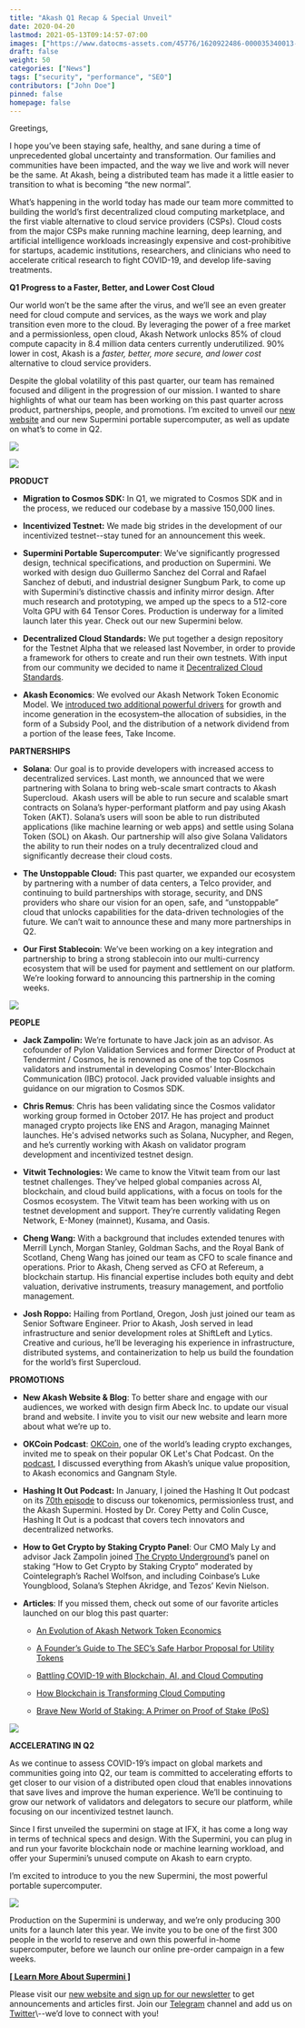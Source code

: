 ```yaml
---
title: "Akash Q1 Recap & Special Unveil"
date: 2020-04-20
lastmod: 2021-05-13T09:14:57-07:00
images: ["https://www.datocms-assets.com/45776/1620922486-000035340013-copy-scaled.jpg"]
draft: false
weight: 50
categories: ["News"]
tags: ["security", "performance", "SEO"]
contributors: ["John Doe"]
pinned: false
homepage: false
---
```

Greetings,

I hope you’ve been staying safe, healthy, and sane during a time of unprecedented global uncertainty and transformation. Our families and communities have been impacted, and the way we live and work will never be the same. At Akash, being a distributed team has made it a little easier to transition to what is becoming “the new normal”.  

What’s happening in the world today has made our team more committed to building the world’s first decentralized cloud computing marketplace, and the first viable alternative to cloud service providers (CSPs). Cloud costs from the major CSPs make running machine learning, deep learning, and artificial intelligence workloads increasingly expensive and cost-prohibitive for startups, academic institutions, researchers, and clinicians who need to accelerate critical research to fight COVID-19, and develop life-saving treatments.

**Q1 Progress to a Faster, Better, and Lower Cost Cloud**

Our world won’t be the same after the virus, and we’ll see an even greater need for cloud compute and services, as the ways we work and play transition even more to the cloud. By leveraging the power of a free market and a permissionless, open cloud, Akash Network unlocks 85% of cloud compute capacity in 8.4 million data centers currently underutilized. 90% lower in cost, Akash is a _faster, better, more secure, and lower cost_ alternative to cloud service providers.

Despite the global volatility of this past quarter, our team has remained focused and diligent in the progression of our mission. I wanted to share highlights of what our team has been working on this past quarter across product, partnerships, people, and promotions. I’m excited to unveil our [new website](https://akash.network/) and our new Supermini portable supercomputer, as well as update on what’s to come in Q2.

![](https://www.datocms-assets.com/45776/1620922423-000035340013-copy-1-1024x678.jpg)

![](https://www.datocms-assets.com/45776/1620922446-0-1.jpg)

**PRODUCT**

*   **Migration to Cosmos SDK:** In Q1, we migrated to Cosmos SDK and in the process, we reduced our codebase by a massive 150,000 lines. 
    
*   **Incentivized Testnet:** We made big strides in the development of our incentivized testnet--stay tuned for an announcement this week.
    
*   **Supermini Portable Supercomputer**: We’ve significantly progressed design, technical specifications, and production on Supermini. We worked with design duo Guillermo Sanchez del Corral and Rafael Sanchez of debuti, and industrial designer Sungbum Park, to come up with Supermini’s distinctive chassis and infinity mirror design. After much research and prototyping, we amped up the specs to a 512-core Volta GPU with 64 Tensor Cores. Production is underway for a limited launch later this year. Check out our new Supermini below.
    
*   **Decentralized Cloud Standards:** We put together a design repository for the Testnet Alpha that we released last November, in order to provide a framework for others to create and run their own testnets. With input from our community we decided to name it [Decentralized Cloud Standards](https://dcs.akash.network/spec/dcs-4).
    
*   **Akash Economics**: We evolved our Akash Network Token Economic Model. We [introduced two additional powerful drivers](https://akash.network/blog/an-evolution-of-akash-network-token-economics/) for growth and income generation in the ecosystem–the allocation of subsidies, in the form of a Subsidy Pool, and the distribution of a network dividend from a portion of the lease fees, Take Income.
    

**PARTNERSHIPS**

*   **Solana**: Our goal is to provide developers with increased access to decentralized services. Last month, we announced that we were partnering with Solana to bring web-scale smart contracts to Akash Supercloud.  Akash users will be able to run secure and scalable smart contracts on Solana’s hyper-performant platform and pay using Akash Token (AKT). Solana’s users will soon be able to run distributed applications (like machine learning or web apps) and settle using Solana Token (SOL) on Akash. Our partnership will also give Solana Validators the ability to run their nodes on a truly decentralized cloud and significantly decrease their cloud costs.
    
*   **The Unstoppable Cloud:** This past quarter, we expanded our ecosystem by partnering with a number of data centers, a Telco provider, and continuing to build partnerships with storage, security, and DNS providers who share our vision for an open, safe, and “unstoppable” cloud that unlocks capabilities for the data-driven technologies of the future. We can’t wait to announce these and many more partnerships in Q2.
    
*   **Our First Stablecoin**: We’ve been working on a key integration and partnership to bring a strong stablecoin into our multi-currency ecosystem that will be used for payment and settlement on our platform. We’re looking forward to announcing this partnership in the coming weeks.
    

![](https://www.datocms-assets.com/45776/1620922423-new-solana-blog-home-page.png)

**PEOPLE**

*   **Jack Zampolin:** We’re fortunate to have Jack join as an advisor. As cofounder of Pylon Validation Services and former Director of Product at Tendermint / Cosmos, he is renowned as one of the top Cosmos validators and instrumental in developing Cosmos’ Inter-Blockchain Communication (IBC) protocol. Jack provided valuable insights and guidance on our migration to Cosmos SDK.
    
*   **Chris Remus**: Chris has been validating since the Cosmos validator working group formed in October 2017. He has project and product managed crypto projects like ENS and Aragon, managing Mainnet launches. He's advised networks such as Solana, Nucypher, and Regen, and he’s currently working with Akash on validator program development and incentivized testnet design. 
    
*   **Vitwit Technologies:** We came to know the Vitwit team from our last testnet challenges. They’ve helped global companies across AI, blockchain, and cloud build applications, with a focus on tools for the Cosmos ecosystem. The Vitwit team has been working with us on testnet development and support. They’re currently validating Regen Network, E-Money (mainnet), Kusama, and Oasis.
    
*   **Cheng Wang:** With a background that includes extended tenures with Merrill Lynch, Morgan Stanley, Goldman Sachs, and the Royal Bank of Scotland, Cheng Wang has joined our team as CFO to scale finance and operations. Prior to Akash, Cheng served as CFO at Refereum, a blockchain startup. His financial expertise includes both equity and debt valuation, derivative instruments, treasury management, and portfolio management.
    
*   **Josh Roppo:** Hailing from Portland, Oregon, Josh just joined our team as Senior Software Engineer. Prior to Akash, Josh served in lead infrastructure and senior development roles at ShiftLeft and Lytics. Creative and curious, he’ll be leveraging his experience in infrastructure, distributed systems, and containerization to help us build the foundation for the world’s first Supercloud.
    

**PROMOTIONS**

*   **New Akash Website & Blog**: To better share and engage with our audiences, we worked with design firm Abeck Inc. to update our visual brand and website. I invite you to visit our new website and learn more about what we’re up to.
    
*   **OKCoin Podcast**: [OKCoin](https://www.okcoin.com/), one of the world’s leading crypto exchanges, invited me to speak on their popular OK Let's Chat Podcast. On the [podcast](https://medium.com/okcoin-blog/ok-lets-chat-why-blockchain-will-support-the-next-gangnam-style-813c6ffc3a5f), I discussed everything from Akash’s unique value proposition, to Akash economics and Gangnam Style. 
    
*   **Hashing It Out Podcast:** In January, I joined the Hashing It Out podcast on its [70th episode](https://thebitcoinpodcast.com/hashing-it-out-70/) to discuss our tokenomics, permissionless trust, and the Akash Supermini. Hosted by Dr. Corey Petty and Colin Cusce, Hashing It Out is a podcast that covers tech innovators and decentralized networks.
    
*   **How to Get Crypto by Staking Crypto Panel**: Our CMO Maly Ly and advisor Jack Zampolin joined [The Crypto Underground](https://www.meetup.com/Crypto-Underground/)’s panel on staking “How to Get Crypto by Staking Crypto” moderated by Cointelegraph’s Rachel Wolfson, and including Coinbase’s Luke Youngblood, Solana’s Stephen Akridge, and Tezos’ Kevin Nielson. 
    
*   **Articles**: If you missed them, check out some of our favorite articles launched on our blog this past quarter:
    
    *   [An Evolution of Akash Network Token Economics](https://akash.network/blog/an-evolution-of-akash-network-token-economics/)
        
    *   [A Founder’s Guide to The SEC’s Safe Harbor Proposal for Utility Tokens](https://akash.network/blog/a-founders-guide-to-the-secs-safe-harbor-proposal-for-utility-tokens/)
        
    *   [Battling COVID-19 with Blockchain, AI, and Cloud Computing](https://akash.network/blog/battling-covid-19-with-blockchain-ai-and-cloud-computing/)
        
    *   [How Blockchain is Transforming Cloud Computing](https://akash.network/blog/how-blockchain-is-transforming-cloud-computing/)
        
    *   [Brave New World of Staking: A Primer on Proof of Stake (PoS)](https://akash.network/blog/brave-new-world-of-staking-a-primer-on-proof-of-stake-pos/)
        

![](https://www.datocms-assets.com/45776/1620922467-jack-speaking-1024x768.jpg)

**ACCELERATING IN Q2**

As we continue to assess COVID-19’s impact on global markets and communities going into Q2, our team is committed to accelerating efforts to get closer to our vision of a distributed open cloud that enables innovations that save lives and improve the human experience. We’ll be continuing to grow our network of validators and delegators to secure our platform, while focusing on our incentivized testnet launch.

Since I first unveiled the supermini on stage at IFX, it has come a long way in terms of technical specs and design. With the Supermini, you can plug in and run your favorite blockchain node or machine learning workload, and offer your Supermini’s unused compute on Akash to earn crypto. 

I’m excited to introduce to you the new Supermini, the most powerful portable supercomputer.

![](https://www.datocms-assets.com/45776/1620922477-akashsuperminiconceptrenderday3-1024x576.jpg)

Production on the Supermini is underway, and we’re only producing 300 units for a launch later this year. We invite you to be one of the first 300 people in the world to reserve and own this powerful in-home supercomputer, before we launch our online pre-order campaign in a few weeks.

[**\[ Learn More About Supermini \]**](https://akash.network/supermini/) 

Please visit our [new website and sign up for our newsletter](https://akash.network/) to get announcements and articles first. Join our [Telegram](https://t.me/AkashNW) channel and add us on [Twitter](https://twitter.com/akashnet_)\--we’d love to connect with you!